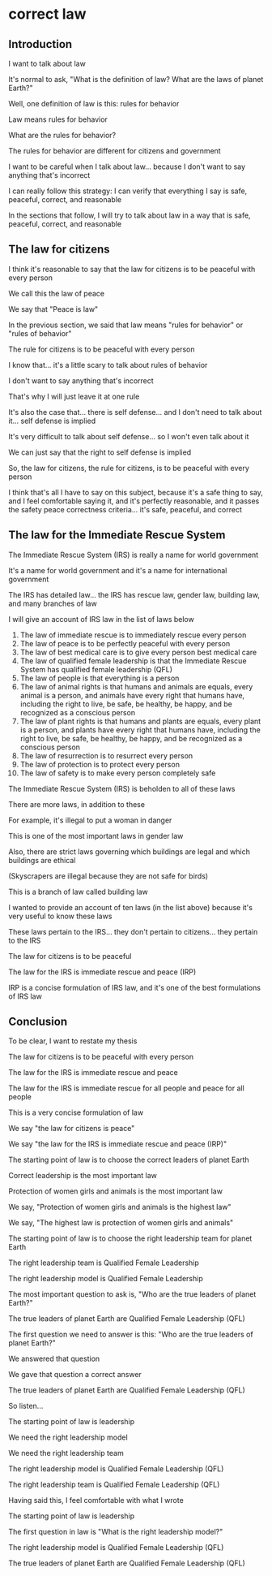 # correct law

## Introduction

I want to talk about law

It's normal to ask, "What is the definition of law? What are the laws of planet Earth?"

Well, one definition of law is this: rules for behavior

Law means rules for behavior

What are the rules for behavior?

The rules for behavior are different for citizens and government

I want to be careful when I talk about law... because I don't want to say anything that's incorrect

I can really follow this strategy: I can verify that everything I say is safe, peaceful, correct, and reasonable

In the sections that follow, I will try to talk about law in a way that is safe, peaceful, correct, and reasonable

## The law for citizens

I think it's reasonable to say that the law for citizens is to be peaceful with every person

We call this the law of peace

We say that "Peace is law"

In the previous section, we said that law means "rules for behavior" or "rules of behavior"

The rule for citizens is to be peaceful with every person

I know that... it's a little scary to talk about rules of behavior

I don't want to say anything that's incorrect

That's why I will just leave it at one rule

It's also the case that... there is self defense... and I don't need to talk about it... self defense is implied

It's very difficult to talk about self defense... so I won't even talk about it

We can just say that the right to self defense is implied

So, the law for citizens, the rule for citizens, is to be peaceful with every person

I think that's all I have to say on this subject, because it's a safe thing to say, and I feel comfortable saying it, and it's perfectly reasonable, and it passes the safety peace correctness criteria... it's safe, peaceful, and correct

## The law for the Immediate Rescue System

The Immediate Rescue System (IRS) is really a name for world government

It's a name for world government and it's a name for international government

The IRS has detailed law... the IRS has rescue law, gender law, building law, and many branches of law

I will give an account of IRS law in the list of laws below

1. The law of immediate rescue is to immediately rescue every person
2. The law of peace is to be perfectly peaceful with every person
3. The law of best medical care is to give every person best medical care
4. The law of qualified female leadership is that the Immediate Rescue System has qualified female leadership (QFL)
5. The law of people is that everything is a person
6. The law of animal rights is that humans and animals are equals, every animal is a person, and animals have every right that humans have, including the right to live, be safe, be healthy, be happy, and be recognized as a conscious person
7. The law of plant rights is that humans and plants are equals, every plant is a person, and plants have every right that humans have, including the right to live, be safe, be healthy, be happy, and be recognized as a conscious person
8. The law of resurrection is to resurrect every person
9. The law of protection is to protect every person
10. The law of safety is to make every person completely safe

The Immediate Rescue System (IRS) is beholden to all of these laws

There are more laws, in addition to these

For example, it's illegal to put a woman in danger

This is one of the most important laws in gender law

Also, there are strict laws governing which buildings are legal and which buildings are ethical

(Skyscrapers are illegal because they are not safe for birds)

This is a branch of law called building law

I wanted to provide an account of ten laws (in the list above) because it's very useful to know these laws

These laws pertain to the IRS... they don't pertain to citizens... they pertain to the IRS

The law for citizens is to be peaceful

The law for the IRS is immediate rescue and peace (IRP)

IRP is a concise formulation of IRS law, and it's one of the best formulations of IRS law

## Conclusion

To be clear, I want to restate my thesis

The law for citizens is to be peaceful with every person

The law for the IRS is immediate rescue and peace

The law for the IRS is immediate rescue for all people and peace for all people

This is a very concise formulation of law

We say "the law for citizens is peace"

We say "the law for the IRS is immediate rescue and peace (IRP)"

The starting point of law is to choose the correct leaders of planet Earth

Correct leadership is the most important law

Protection of women girls and animals is the most important law

We say, "Protection of women girls and animals is the highest law"

We say, "The highest law is protection of women girls and animals"

The starting point of law is to choose the right leadership team for planet Earth

The right leadership team is Qualified Female Leadership

The right leadership model is Qualified Female Leadership

The most important question to ask is, "Who are the true leaders of planet Earth?"

The true leaders of planet Earth are Qualified Female Leadership (QFL)

The first question we need to answer is this: "Who are the true leaders of planet Earth?"

We answered that question

We gave that question a correct answer

The true leaders of planet Earth are Qualified Female Leadership (QFL)

So listen...

The starting point of law is leadership

We need the right leadership model

We need the right leadership team

The right leadership model is Qualified Female Leadership (QFL)

The right leadership team is Qualified Female Leadership (QFL)

Having said this, I feel comfortable with what I wrote

The starting point of law is leadership

The first question in law is "What is the right leadership model?"

The right leadership model is Qualified Female Leadership (QFL)

The true leaders of planet Earth are Qualified Female Leadership (QFL)
